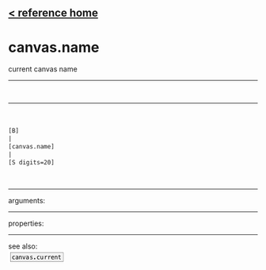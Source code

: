 [< reference home](index.html)
---

# canvas.name


current canvas name

---

<br>


---


```


[B]
|
[canvas.name]
|
[S digits=20]

            
```

---
arguments:


---
properties:


---
see also:<br>
[![canvas.current](img/object_canvas.current.png)](canvas.current.html)
